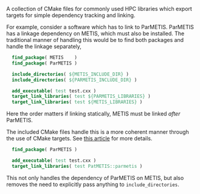 A collection of CMake files for commonly used HPC libraries which export targets for simple
dependency tracking and linking.

For example, consider a software which has to link to ParMETIS. ParMETIS has a linkage
dependency on METIS, which must also be installed. The traditional manner of handling
this would be to find both packages and handle the linkage separately,

```cmake
  find_package( METIS    )
  find_package( ParMETIS )

  include_directories( ${METIS_INCLUDE_DIR} )
  include_directories( ${PARMETIS_INCLUDE_DIR} )

  add_executable( test test.cxx )
  target_link_libraries( test ${PARMETIS_LIBRARIES} )
  target_link_libraries( test ${METIS_LIBRARIES} )
```
  

Here the order matters if linking statically, METIS must be linked *after*
ParMETIS. 


The included CMake files handle this is a more coherent manner through the use
of CMake targets. See [this article](https://pabloariasal.github.io/2018/02/19/its-time-to-do-cmake-right/)
for more details.

```cmake
  find_package( ParMETIS )

  add_executable( test test.cxx )
  target_link_libraries( test PatMETIS::parmetis )
```

This not only handles the dependency of ParMETIS on METIS, but also removes
the need to explicitly pass anything to `include_directories`. 
